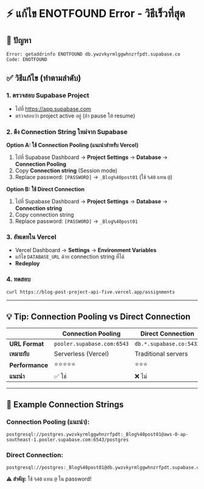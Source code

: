 # ⚡ แก้ไข ENOTFOUND Error - วิธีเร็วที่สุด

## 🔴 ปัญหา
```
Error: getaddrinfo ENOTFOUND db.ywzvkyrmlggwhnzrfpdt.supabase.co
Code: ENOTFOUND
```

## ✅ วิธีแก้ไข (ทำตามลำดับ)

### 1. ตรวจสอบ Supabase Project
- ไปที่ https://app.supabase.com
- ตรวจสอบว่า project active อยู่ (ถ้า pause ให้ resume)

### 2. ดึง Connection String ใหม่จาก Supabase

**Option A: ใช้ Connection Pooling (แนะนำสำหรับ Vercel)**
1. ไปที่ Supabase Dashboard → **Project Settings** → **Database** → **Connection Pooling**
2. Copy **Connection string** (Session mode)
3. Replace password: `[PASSWORD]` → `_Blog%40post01` (ใช้ `%40` แทน `@`)

**Option B: ใช้ Direct Connection**
1. ไปที่ Supabase Dashboard → **Project Settings** → **Database** → **Connection string**
2. Copy connection string
3. Replace password: `[PASSWORD]` → `_Blog%40post01`

### 3. อัพเดทใน Vercel
- Vercel Dashboard → **Settings** → **Environment Variables**
- แก้ไข `DATABASE_URL` ด้วย connection string ที่ได้
- **Redeploy**

### 4. ทดสอบ
```bash
curl https://blog-post-project-api-five.vercel.app/assignments
```

---

## 💡 Tip: Connection Pooling vs Direct Connection

| | Connection Pooling | Direct Connection |
|---|---|---|
| **URL Format** | `pooler.supabase.com:6543` | `db.*.supabase.co:5432` |
| **เหมาะกับ** | Serverless (Vercel) | Traditional servers |
| **Performance** | ⭐⭐⭐⭐⭐ | ⭐⭐⭐ |
| **แนะนำ** | ✅ ใช่ | ❌ ไม่ |

---

## 📝 Example Connection Strings

### Connection Pooling (แนะนำ):
```
postgresql://postgres.ywzvkyrmlggwhnzrfpdt:_Blog%40post01@aws-0-ap-southeast-1.pooler.supabase.com:6543/postgres
```

### Direct Connection:
```
postgresql://postgres:_Blog%40post01@db.ywzvkyrmlggwhnzrfpdt.supabase.co:5432/postgres
```

**⚠️ สำคัญ:** ใช้ `%40` แทน `@` ใน password!

